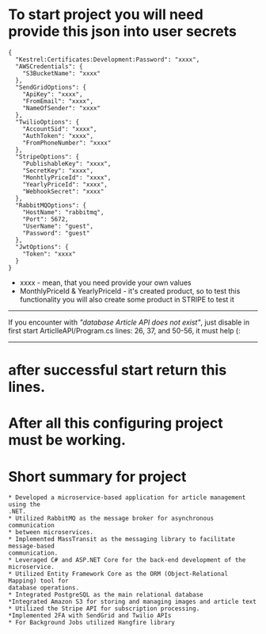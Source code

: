 # To start project you will need provide this json into user secrets
```
{
  "Kestrel:Certificates:Development:Password": "xxxx",
  "AWSCredentials": {
    "S3BucketName": "xxxx"
  },
  "SendGridOptions": {
    "ApiKey": "xxxx",
    "FromEmail": "xxxx",
    "NameOfSender": "xxxx"
  },
  "TwilioOptions": {
    "AccountSid": "xxxx",
    "AuthToken": "xxxx",
    "FromPhoneNumber": "xxxx"
  },
  "StripeOptions": {
    "PublishableKey": "xxxx",
    "SecretKey": "xxxx",
    "MonhtlyPriceId": "xxxx",
    "YearlyPriceId": "xxxx",
    "WebhookSecret": "xxxx"
  },
  "RabbitMQOptions": {
    "HostName": "rabbitmq",
    "Port": 5672,
    "UserName": "guest",
    "Password": "guest"
  },
  "JwtOptions": {
    "Token": "xxxx"
  }
}
```
* xxxx -  mean, that you need provide your own values
* MonthlyPriceId & YearlyPriceId - it's created product, so to test this functionality you will also create some product in STRIPE to test it
___
If you encounter with *"database Article API does not exist"*, just disable in first start ArticlleAPI/Program.cs lines:
26, 37, and 50-56, it must help (:
___
# after successful start return this lines.
# After all this configuring project must be working.

# Short summary for project
```
* Developed a microservice-based application for article management using the
.NET.
* Utilized RabbitMQ as the message broker for asynchronous communication
* between microservices.
* Implemented MassTransit as the messaging library to facilitate message-based
communication.
* Leveraged C# and ASP.NET Core for the back-end development of the
microservice.
* Utilized Entity Framework Core as the ORM (Object-Relational Mapping) tool for
database operations.
* Integrated PostgreSQL as the main relational database
*Integrated Amazon S3 for storing and managing images and article text
* Utilized the Stripe API for subscription processing.
*Implemented 2FA with SendGrid and Twilio APIs
* For Background Jobs utilized Hangfire library
```
